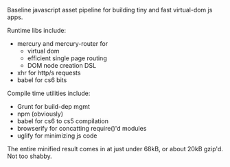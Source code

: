 
Baseline javascript asset pipeline for building tiny and fast virtual-dom js apps.

Runtime libs include:

* mercury and mercury-router for
  * virtual dom
  * efficient single page routing
  * DOM node creation DSL
* xhr for http/s requests
* babel for cs6 bits



Compile time utilities include:

* Grunt for build-dep mgmt
* npm (obviously)
* babel for cs6 to cs5 compilation
* browserify for concatting require()'d modules
* uglify for minimizing js code

The entire minified result comes in at just under 68kB, or about 20kB gzip'd. Not too shabby.

